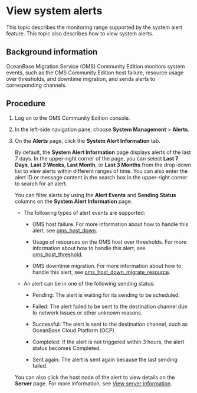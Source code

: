 # View system alerts

This topic describes the monitoring range supported by the system alert feature. This topic also describes how to view system alerts.

## Background information

OceanBase Migration Service (OMS) Community Edition monitors system events, such as the OMS Community Edition host failure, resource usage over thresholds, and downtime migration, and sends alerts to corresponding channels.

## Procedure

1. Log on to the OMS Community Edition console.

2. In the left-side navigation pane, choose **System Management** \> **Alerts**.

3. On the **Alerts** page, click the **System Alert Information** tab.

   By default, the **System Alert Information** page displays alerts of the last 7 days. In the upper-right corner of the page, you can select **Last 7 Days**, **Last 3 Weeks**, **Last Month**, or **Last 3 Months** from the drop-down list to view alerts within different ranges of time. You can also enter the alert ID or message content in the search box in the upper-right corner to search for an alert.

   You can filter alerts by using the **Alert Events** and **Sending Status** columns on the **System Alert Information** page.
   * The following types of alert events are supported:

     * OMS host failure. For more information about how to handle this alert, see [oms_host_down](../../1200.reference-guide/300.alarm-reference/100.oms-host-down.md).

     * Usage of resources on the OMS host over thresholds. For more information about how to handle this alert, see [oms_host_threshold](../../1200.reference-guide/300.alarm-reference/300.oms-host-threshold.md).

     * OMS downtime migration. For more information about how to handle this alert, see [oms_host_down_migrate_resource](../../1200.reference-guide/300.alarm-reference/200.oms-host-down-migrate-resource.md).

   * An alert can be in one of the following sending status:

     * Pending: The alert is waiting for its sending to be scheduled.

     * Failed: The alert failed to be sent to the destination channel due to network issues or other unknown reasons.

     * Successful: The alert is sent to the destination channel, such as OceanBase Cloud Platform (OCP).

     * Completed: If the alert is not triggered within 3 hours, the alert status becomes Completed.

     * Sent again: The alert is sent again because the last sending failed.

   You can also click the host node of the alert to view details on the **Server** page. For more information, see [View server information](../../900.o-m-manual/300.server/100.view-server-information.md).
